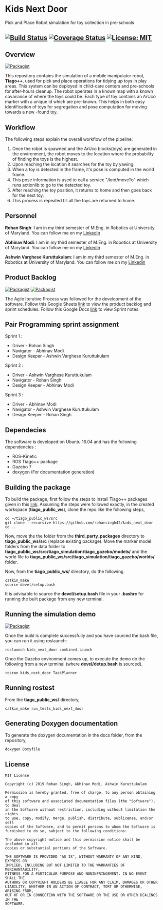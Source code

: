 # Kids Next Door
Pick and Place Robot simulation for toy collection in pre-schools

[![Build Status](https://travis-ci.org/rohansingh42/kids_next_door.svg?branch=master)](https://travis-ci.org/rohansingh42/kids_next_door)
[![Coverage Status](https://coveralls.io/repos/github/ashwinvk94/temp_repo_enpm808x/badge.svg?branch=navigation)](https://coveralls.io/github/ashwinvk94/temp_repo_enpm808x?branch=navigation)
[![License: MIT](https://img.shields.io/badge/License-MIT-yellow.svg)](https://opensource.org/licenses/MIT)
---

## Overview
[![Packagist](https://img.shields.io/badge/Presentation-Package%20Overview-orange)](https://docs.google.com/presentation/d/1R5EU2CfvaldmRV84qFZ2hX7EPySojRmqfAA-AZ3_Riw/edit#slide=id.gc6f73a04f_0_0)

This repository contains the simulation of a mobile manipulator robot, __Tiago++__, used for pick and place operations for tidying up toys in play areas. This system can be deployed in child-care centers and pre-schools for after-hours cleanup. The robot operates in a known map with a known covariance of where the toys could be. Each type of toy contains an ArUco marker with a unique id which are pre-known. This helps in both easy identification of toys for segregation and pose computation for moving towards a new -found toy.

## Workflow
The following steps explain the overall workflow of the pipeline:
  1. Once the robot is spawned and the ArUco blocks(toys) are generated in the environment, the robot moves to the location where the probability of finding the toys is the highest.
  2. Upon reaching the location it searches for the toy by yawing. 
  3. When a toy is detected in the frame, it's pose is computed in the world frame.
  4. This pose information is used to call a service "/knd/moveTo" which runs actionlib to go to the detected toy.
  5. After reaching the toy position, it returns to home and then goes back for the next toy.
  6. This process is repeated till all the toys are returned to home.
## Personnel 

__Rohan Singh__: I am in my third semester of M.Eng. in Robotics at University of Maryland. You can follow me on my [Linkedin](www.linkedin.com/in/rohansingh42)

__Abhinav Modi__: I am in my third semester of M.Eng. in Robotics at University of Maryland. You can follow me on my [Linkedin](https://www.linkedin.com/in/abhinavmodi16/)

__Ashwin Varghese Kuruttukulam__: I am in my third semester of M.Eng. in Robotics at University of Maryland. You can follow me on my [Linkedin](https://www.linkedin.com/in/ashwinvk94/)

## Product Backlog 
[![Packagist](https://img.shields.io/badge/AIP-Backlog-orange)](https://docs.google.com/spreadsheets/d/1EpZC6qNrfh5d6ULUvAsA_EainnZeKeKZD43DMa95FU4/edit?usp=sharing)
[![Packagist](https://img.shields.io/badge/AIP-Sprint-brightgreen)](https://docs.google.com/document/d/1S4FX_vaaVi4O-uJQCASvIETeV3dRj0eVRvi1tA0-r3A/edit?usp=sharing)

The Agile Iterative Process was followed for the development of the software. Follow this Google Sheets [link](https://docs.google.com/spreadsheets/d/1EpZC6qNrfh5d6ULUvAsA_EainnZeKeKZD43DMa95FU4/edit?usp=sharing) to view the product backlog and sprint schedules. Follow this Google Docs [link](https://docs.google.com/document/d/1S4FX_vaaVi4O-uJQCASvIETeV3dRj0eVRvi1tA0-r3A/edit?usp=sharing) to view Sprint notes.

## Pair Programming sprint assignment

Sprint 1 :
- Driver - Rohan Singh
- Navigator - Abhinav Modi
- Design Keeper - Ashwin Varghese Kuruttukulam

Sprint 2 :
- Driver - Ashwin Varghese Kuruttukulam
- Navigator - Rohan Singh
- Design Keeper - Abhinav Modi

Sprint 3 :
- Driver - Abhinav Modi
- Navigator - Ashwin Varghese Kuruttukulam
- Design Keeper - Rohan Singh


## Dependecies

The software is developed on Ubuntu 16.04 and has the following dependencies :
- ROS-Kinetic
- ROS Tiago++ package
- Gazebo 7
- doxygen (For documentation generation)

## Building the package

To build the package, first follow the steps to install Tiago++ packages given in this [link](https://docs.google.com/spreadsheets/d/1EpZC6qNrfh5d6ULUvAsA_EainnZeKeKZD43DMa95FU4/edit?usp=sharing). Assuming the steps were followed exactly,
in the created workspace (__tiago_public_ws__), clone the repo like the following steps,
```
cd ~/tiago_public_ws/src
git clone --recursive https://github.com/rohansingh42/kids_next_door
cd ..
```

Now, move the the folder from the __third_party_packages__ directory to __tiago_public_ws/src__ (replace existing package).
Move the marker model folders from the data folder to __tiago_public_ws/src/tiago_simulation/tiago_gazebo/models/__ and the world file to __tiago_public_ws/src/tiago_simulation/tiago_gazebo/worlds/__ folder.

Now, from the __tiago_public_ws/__ directory, do the following.
```
catkin_make
source devel/setup.bash
```

It is advisable to source the __devel/setup.bash__ file in your __.bashrc__ for running the built package from any new terminal.

## Running the simulation demo
[![Packagist](https://img.shields.io/badge/Video-Simulation%20Demo-orange)](https://youtu.be/zliubN6feGw)

Once the build is complete successfully and you have sourced the bash file, you can run it using roslaunch:
```
roslaunch kids_next_door combined.launch
```

Once the Gazebo environment comes up, to execute the demo do the following from a new terminal (where __devel/detup.bash__ is sourced),
```
rosrun kids_next_door TaskPlanner
```

## Running rostest

From the __tiago_public_ws/__ directory,
```
catkin_make run_tests_kids_next_door
```

## Generating Doxygen documentation
To generate the doxygen documentation in the docs folder, from the repository, 
```
doxygen Doxyfile
```

##  License
```
MIT License

Copyright (c) 2019 Rohan Singh, Abhinav Modi, Ashwin Kuruttukulam 

Permission is hereby granted, free of charge, to any person obtaining a copy
of this software and associated documentation files (the "Software"), to deal
in the Software without restriction, including without limitation the rights
to use, copy, modify, merge, publish, distribute, sublicense, and/or sell
copies of the Software, and to permit persons to whom the Software is
furnished to do so, subject to the following conditions:

The above copyright notice and this permission notice shall be included in all
copies or substantial portions of the Software.

THE SOFTWARE IS PROVIDED "AS IS", WITHOUT WARRANTY OF ANY KIND, EXPRESS OR
IMPLIED, INCLUDING BUT NOT LIMITED TO THE WARRANTIES OF MERCHANTABILITY,
FITNESS FOR A PARTICULAR PURPOSE AND NONINFRINGEMENT. IN NO EVENT SHALL THE
AUTHORS OR COPYRIGHT HOLDERS BE LIABLE FOR ANY CLAIM, DAMAGES OR OTHER
LIABILITY, WHETHER IN AN ACTION OF CONTRACT, TORT OR OTHERWISE, ARISING FROM,
OUT OF OR IN CONNECTION WITH THE SOFTWARE OR THE USE OR OTHER DEALINGS IN THE
SOFTWARE.
```
